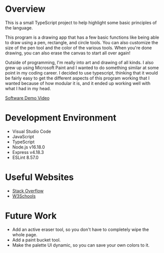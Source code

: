 # Overview

This is a small TypeScript project to help highlight some basic principles of the language. 

This program is a drawing app that has a few basic functions like being able to draw using a pen, rectangle, and circle tools. 
You can also customize the size of the pen tool and the color of the various tools. When you're done drawing, you can also erase
the canvas to start all over again!

Outside of programming, I'm really into art and drawing of all kinds. I also grew up using Microsoft Paint and I wanted to do
something similar at some point in my coding career. I decided to use typescript, thinking that it would be fairly easy to get the different aspects
of this program working that I wanted because of how modular it is, and it ended up working well with what I had in my head.

[Software Demo Video](https://youtu.be/NbPS4fFSq6g)

# Development Environment

- Visual Studio Code
- JavaScript
- TypeScript
- Node.js v16.18.0
- Express v4.18.3
- ESLint 8.57.0

# Useful Websites

- [Stack Overflow](https://stackoverflow.com/)
- [W3Schools](https://www.w3schools.com/typescript/index.php)

# Future Work

- Add an active eraser tool, so you don't have to completely wipe the whole page.
- Add a paint bucket tool.
- Make the palette UI dynamic, so you can save your own colors to it.
